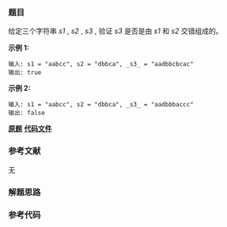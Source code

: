 ### 题目
给定三个字符串  _s1_ , _s2_ , _s3_ , 验证  _s3_  是否是由  _s1_  和  _s2_ 交错组成的。

**示例 1:**

    
    
    输入: s1 = "aabcc", s2 = "dbbca", _s3_ = "aadbbcbcac"
    输出: true
    

**示例  2:**

    
    
    输入: s1 = "aabcc", s2 = "dbbca", _s3_ = "aadbbbaccc"
    输出: false

 **[原题](https://leetcode-cn.com/problems/interleaving-string/)**    **[代码文件]()**


### 参考文献
无

### 解题思路




### 参考代码

```go


```





